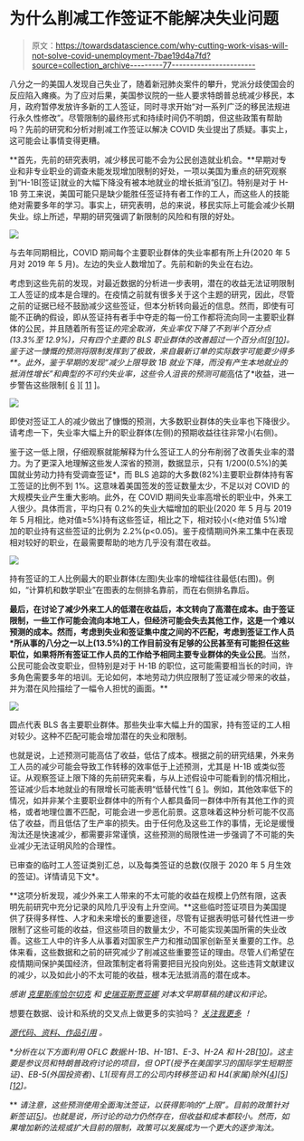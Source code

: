 # 为什么削减工作签证不能解决失业问题

> 原文：<https://towardsdatascience.com/why-cutting-work-visas-will-not-solve-covid-unemployment-7bae19d4a7fd?source=collection_archive---------77----------------------->

八分之一的美国人发现自己失业了，随着新冠肺炎案件的攀升，党派分歧使国会的反应陷入瘫痪。为了应对后果，美国参议院的一些人要求特朗普总统减少移民，本月，政府暂停发放许多新的工人签证，同时寻求开始“对一系列广泛的移民法规进行永久性修改”。尽管限制的最终形式和持续时间仍不明朗，但这些政策有帮助吗？先前的研究和分析对削减工作签证以解决 COVID 失业提出了质疑。事实上，这可能会让事情变得更糟。

**首先，先前的研究表明，减少移民可能不会为公民创造就业机会。**早期对专业和非专业职业的调查未能发现增加限制的好处，一项以美国为重点的研究观察到“H-1B[签证]就业的大幅下降没有被本地就业的增长抵消”[6](https://www.nber.org/papers/w23902.pdf)[[7](https://www.jstor.org/stable/3590383?seq=1)]。特别是对于 H-1B 劳工来说，美国可能只是缺少能胜任签证持有者工作的工人，而这些人的技能绝对需要多年的学习。事实上，研究表明，总的来说，移民实际上可能会减少长期失业。综上所述，早期的研究强调了新限制的风险和有限的好处。

![](img/922f4f76d02080c81f920337a9bb92ad.png)

与去年同期相比，COVID 期间每个主要职业群体的失业率都有所上升(2020 年 5 月对 2019 年 5 月)。左边的失业人数增加了。先前和新的失业在右边。

考虑到这些先前的发现，对最近数据的分析进一步表明，潜在的收益无法证明限制工人签证的成本是合理的。在疫情之前就有很多关于这个主题的研究，因此，尽管之前的证据已经不鼓励减少这些签证，但本分析转向最近的信息。然而，即使有可能不正确的假设，即从签证持有者手中夺走的每一份工作都将流向同一主要职业群体的公民，并且随着所有签证*的完全取消，失业率仅下降了不到半个百分点(13.3%至 12.9%)，只有四个主要的 BLS 职业群体的改善超过一个百分点[[9](https://www.bls.gov/web/empsit/cpseea30.htm)[[10](https://www.foreignlaborcert.doleta.gov/performancedata.cfm)]。鉴于这一慷慨的预测将限制发挥到了极致，来自最新订单的实际数字可能要少得多**。此外，鉴于早期的发现“减少上限导致 1B 就业下降，而没有产生本地就业的抵消性增长”和典型的不可约失业率，这些令人沮丧的预测可能*高估了*收益，进一步警告这些限制[ [6](https://www.nber.org/papers/w23902.pdf) ][ [11](https://onlinelibrary.wiley.com/doi/abs/10.1111/j.1468-232X.1983.tb00262.x) ]。

![](img/9a8d04fa90721813aaf831b23824ff36.png)

即使对签证工人的减少做出了慷慨的预测，大多数职业群体的失业率也下降很少。请考虑一下，失业率大幅上升的职业群体(左侧)的预期收益往往非常小(右侧)。

鉴于这一低上限，仔细观察就能解释为什么签证工人的分布削弱了改善失业率的潜力。为了更深入地理解这些发人深省的预测，数据显示，只有 1/200(0.5%)的美国就业劳动力持有受调查签证*，而 BLS 追踪的大多数(82%)主要职业群体持有客工签证的比例不到 1%。这意味着美国签发的签证数量太少，不足以对 COVID 的大规模失业产生重大影响。此外，在 COVID 期间失业率高增长的职业中，外来工人很少。具体而言，平均只有 0.2%的失业大幅增加的职业(2020 年 5 月与 2019 年 5 月相比，绝对值≥5%)持有这些签证，相比之下，相对较小(<绝对值 5%)增加的职业持有这些签证的比例为 2.2%(p<0.05)。鉴于疫情期间外来工集中在表现相对较好的职业，在最需要帮助的地方几乎没有潜在收益。

![](img/a66c6faa2ca779c97fd7791736a982d9.png)

持有签证的工人比例最大的职业群体(左图)失业率的增幅往往最低(右图)。例如，“计算机和数学职业”在图表的左侧排名靠前，而在右侧排名靠后。

**最后，在讨论了减少外来工人的低潜在收益后，本文转向了高潜在成本。由于签证限制，一些工作可能会流向本地工人，但经济可能会失去其他工作，这是一个难以预测的成本。然而，考虑到失业和签证集中度之间的不匹配，考虑到签证工作人员*所从事的八分之一以上(13.5%)的工作目前没有足够的公民甚至有可能担任这些职位，如果将所有签证工作人员的工作给予相同主要专业群体的失业公民**。当然，公民可能会改变职业，但特别是对于 H-1B 的职位，这可能需要相当长的时间，许多角色需要多年的培训。无论如何，本地劳动力供应限制了签证减少带来的收益，并为潜在风险描绘了一幅令人担忧的画面。**

![](img/25d16aa0bd0603e81c3d9747dc74f341.png)

圆点代表 BLS 各主要职业群体。那些失业率大幅上升的国家，持有签证的工人相对较少。这种不匹配可能会增加潜在的失业和限制。

也就是说，上述预测可能高估了收益，低估了成本。根据之前的研究结果，外来务工人员的减少可能会导致工作转移的效率低于上述预测，尤其是 H-1B 或类似签证。从观察签证上限下降的先前研究来看，与从上述假设中可能看到的情况相比，签证减少后本地就业的有限增长可能表明“低替代性”[ [6](https://www.nber.org/papers/w23902.pdf) ]。例如，其他效率低下的情况，如并非某个主要职业群体中的所有个人都具备同一群体中所有其他工作的资格，或者地理位置不匹配，可能会进一步恶化前景。这意味着这种分析可能不仅高估了收益，而且低估了生产率的损失。由于任何危及这些工作的事情，无论是缓慢淘汰还是快速减少，都需要非常谨慎，这些预测的局限性进一步强调了不可能的失业减少无法证明风险的合理性。

已审查的临时工人签证类别汇总，以及每类签证的总数(仅限于 2020 年 5 月生效的签证)。详情请见下文*。

**这项分析发现，减少外来工人带来的不太可能的收益在规模上仍然有限，这表明先前研究中充分记录的风险几乎没有上升空间。**这些临时签证项目为美国提供了获得多样性、人才和未来增长的重要途径，尽管有证据表明低可替代性进一步限制了这些可能的收益，但这些项目的数量太少，不可能实现美国所需的失业改善。这些工人中的许多人从事着对国家生产力和推动国家创新至关重要的工作。总体来看，这些数据和之前的研究减少了削减这些重要签证的理由。尽管人们希望在疫情期间保护美国经济，但政策制定者将需要把目光投向别处。这些违背文献建议的减少，以及如此小的不太可能的收益，根本无法抵消高的潜在成本。

*感谢* [*克里斯库恰尔切克*](https://www.linkedin.com/in/chris-kucharczyk-9783b937/) *和* [*史瑞亚斯贾亚娜*](https://www.linkedin.com/in/shreyasjayanna/) *对本文早期草稿的建议和评论。*

想要在数据、设计和系统的交叉点上做更多的实验吗？ [*关注我更多*](https://tinyletter.com/SamPottinger) *！*

[*源代码、资料、作品引用*](https://github.com/sampottinger/unemployment-visa-analysis) *。*

**分析在以下方面利用 OFLC 数据:H-1B、H-1B1、E-3、H-2A 和 H-2B[*[*10*](https://www.foreignlaborcert.doleta.gov/performancedata.cfm)*]。这主要是参议员和特朗普政府讨论的项目，但 OPT(授予在美国学习的国际学生短期签证)、EB-5(外国投资者)、L1(现有员工的公司内转移签证)和 H4(家属)除外[*[*4*](https://www.politico.com/f/?id=00000171-ee64-dae7-a77b-fff67c060000)*][*[*5*](https://www.nytimes.com/2020/06/12/us/politics/coronavirus-trump-immigration-policies.html)*][*[*12*](https://www.iie.org/-/media/Files/Corporate/Open-Doors/Fast-Facts/Open-Doors-2019-Fast-Facts.ashx?la=en&hash=1FF4995155DE3E0F186A1E880D2CB6A0C7302C42)*]。*

** *请注意，这些预测使用全面淘汰签证，以获得影响的“上限”。目前的政策针对新签证[*[*5*](https://www.nytimes.com/2020/06/22/us/politics/trump-h1b-work-visas.html)*]。也就是说，所讨论的动力仍然存在，但收益和成本都较小。然而，如果增加新的法规或扩大目前的限制，政策可以发展成为一个更大的逐步淘汰。*
